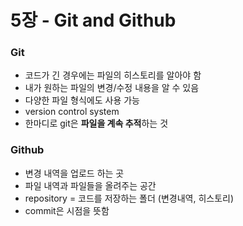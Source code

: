 # 5장 - Git and Github

### Git

- 코드가 긴 경우에는 파일의 히스토리를 알아야 함
- 내가 원하는 파일의 변경/수정 내용을 알 수 있음
- 다양한 파일 형식에도 사용 가능
- version control system
- 한마디로 git은 **파일을 계속 추적**하는 것

### Github

- 변경 내역을 업로드 하는 곳
- 파일 내역과 파일들을 올려주는 공간
- repository = 코드를 저장하는 폴더 (변경내역, 히스토리)
- commit은 시점을 뜻함
